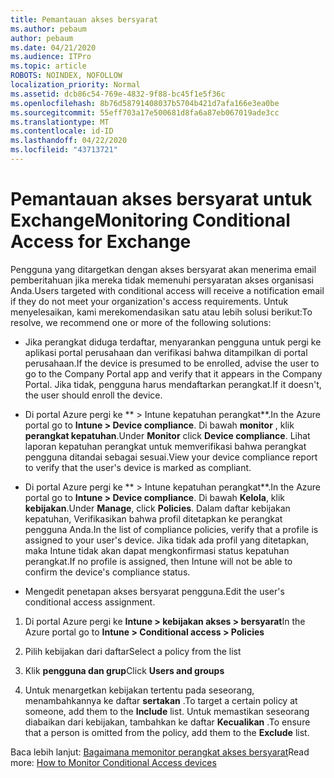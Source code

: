 ```yaml
---
title: Pemantauan akses bersyarat
ms.author: pebaum
author: pebaum
ms.date: 04/21/2020
ms.audience: ITPro
ms.topic: article
ROBOTS: NOINDEX, NOFOLLOW
localization_priority: Normal
ms.assetid: dcb86c54-769e-4832-9f88-bc45f1e5f36c
ms.openlocfilehash: 8b76d58791408037b5704b421d7afa166e3ea0be
ms.sourcegitcommit: 55eff703a17e500681d8fa6a87eb067019ade3cc
ms.translationtype: MT
ms.contentlocale: id-ID
ms.lasthandoff: 04/22/2020
ms.locfileid: "43713721"
---
```

# <a name="monitoring-conditional-access-for-exchange"></a><span data-ttu-id="6f5f6-102">Pemantauan akses bersyarat untuk Exchange</span><span class="sxs-lookup"><span data-stu-id="6f5f6-102">Monitoring Conditional Access for Exchange</span></span>

<span data-ttu-id="6f5f6-103">Pengguna yang ditargetkan dengan akses bersyarat akan menerima email pemberitahuan jika mereka tidak memenuhi persyaratan akses organisasi Anda.</span><span class="sxs-lookup"><span data-stu-id="6f5f6-103">Users targeted with conditional access will receive a notification email if they do not meet your organization's access requirements.</span></span> <span data-ttu-id="6f5f6-104">Untuk menyelesaikan, kami merekomendasikan satu atau lebih solusi berikut:</span><span class="sxs-lookup"><span data-stu-id="6f5f6-104">To resolve, we recommend one or more of the following solutions:</span></span>
  
- <span data-ttu-id="6f5f6-105">Jika perangkat diduga terdaftar, menyarankan pengguna untuk pergi ke aplikasi portal perusahaan dan verifikasi bahwa ditampilkan di portal perusahaan.</span><span class="sxs-lookup"><span data-stu-id="6f5f6-105">If the device is presumed to be enrolled, advise the user to go to the Company Portal app and verify that it appears in the Company Portal.</span></span> <span data-ttu-id="6f5f6-106">Jika tidak, pengguna harus mendaftarkan perangkat.</span><span class="sxs-lookup"><span data-stu-id="6f5f6-106">If it doesn't, the user should enroll the device.</span></span>
    
- <span data-ttu-id="6f5f6-107">Di portal Azure pergi ke \*\* \> Intune kepatuhan perangkat\*\*.</span><span class="sxs-lookup"><span data-stu-id="6f5f6-107">In the Azure portal go to **Intune \> Device compliance**.</span></span> <span data-ttu-id="6f5f6-108">Di bawah **monitor** , klik **perangkat kepatuhan**.</span><span class="sxs-lookup"><span data-stu-id="6f5f6-108">Under **Monitor** click **Device compliance**.</span></span> <span data-ttu-id="6f5f6-109">Lihat laporan kepatuhan perangkat untuk memverifikasi bahwa perangkat pengguna ditandai sebagai sesuai.</span><span class="sxs-lookup"><span data-stu-id="6f5f6-109">View your device compliance report to verify that the user's device is marked as compliant.</span></span> 
    
- <span data-ttu-id="6f5f6-110">Di portal Azure pergi ke \*\* \> Intune kepatuhan perangkat\*\*.</span><span class="sxs-lookup"><span data-stu-id="6f5f6-110">In the Azure portal go to **Intune \> Device compliance**.</span></span> <span data-ttu-id="6f5f6-111">Di bawah **Kelola**, klik **kebijakan**.</span><span class="sxs-lookup"><span data-stu-id="6f5f6-111">Under **Manage**, click **Policies**.</span></span> <span data-ttu-id="6f5f6-112">Dalam daftar kebijakan kepatuhan, Verifikasikan bahwa profil ditetapkan ke perangkat pengguna Anda.</span><span class="sxs-lookup"><span data-stu-id="6f5f6-112">In the list of compliance policies, verify that a profile is assigned to your user's device.</span></span> <span data-ttu-id="6f5f6-113">Jika tidak ada profil yang ditetapkan, maka Intune tidak akan dapat mengkonfirmasi status kepatuhan perangkat.</span><span class="sxs-lookup"><span data-stu-id="6f5f6-113">If no profile is assigned, then Intune will not be able to confirm the device's compliance status.</span></span> 
    
- <span data-ttu-id="6f5f6-114">Mengedit penetapan akses bersyarat pengguna.</span><span class="sxs-lookup"><span data-stu-id="6f5f6-114">Edit the user's conditional access assignment.</span></span>
    
1. <span data-ttu-id="6f5f6-115">Di portal Azure pergi ke **Intune \> kebijakan akses \> bersyarat**</span><span class="sxs-lookup"><span data-stu-id="6f5f6-115">In the Azure portal go to **Intune \> Conditional access \> Policies**</span></span>
    
2. <span data-ttu-id="6f5f6-116">Pilih kebijakan dari daftar</span><span class="sxs-lookup"><span data-stu-id="6f5f6-116">Select a policy from the list</span></span>
    
3. <span data-ttu-id="6f5f6-117">Klik **pengguna dan grup**</span><span class="sxs-lookup"><span data-stu-id="6f5f6-117">Click **Users and groups**</span></span>
    
4. <span data-ttu-id="6f5f6-118">Untuk menargetkan kebijakan tertentu pada seseorang, menambahkannya ke daftar **sertakan** .</span><span class="sxs-lookup"><span data-stu-id="6f5f6-118">To target a certain policy at someone, add them to the **Include** list.</span></span> <span data-ttu-id="6f5f6-119">Untuk memastikan seseorang diabaikan dari kebijakan, tambahkan ke daftar **Kecualikan** .</span><span class="sxs-lookup"><span data-stu-id="6f5f6-119">To ensure that a person is omitted from the policy, add them to the **Exclude** list.</span></span> 
    
<span data-ttu-id="6f5f6-120">Baca lebih lanjut: [Bagaimana memonitor perangkat akses bersyarat](https://docs.microsoft.com/intune/conditional-access-exchange-monitor)</span><span class="sxs-lookup"><span data-stu-id="6f5f6-120">Read more: [How to Monitor Conditional Access devices](https://docs.microsoft.com/intune/conditional-access-exchange-monitor)</span></span>
  

